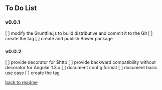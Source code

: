 ## To Do List

### v0.0.1
[ ] modify the Gruntfile.js to build distributive and commit it to the Git
[ ] create the tag
[ ] create and publish Bower package

### v0.0.2
[ ] provide decorator for $http 
[ ] provide backward compatibility without decorator for Angular 1.3.x
[ ] document config format
[ ] document basic use case
[ ] create the tag

[back to readme](README.md)
